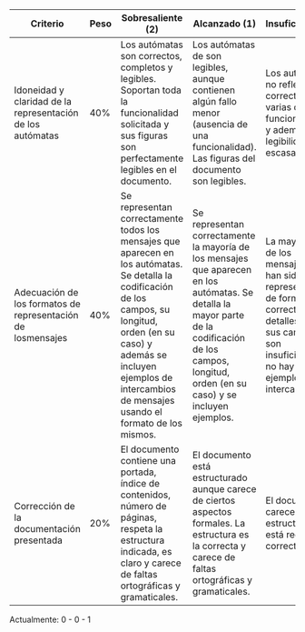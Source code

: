 | Criterio | Peso | Sobresaliente (2) | Alcanzado (1) | Insuficiente (0) |
|---|---|---|---|---|
| Idoneidad y claridad de la representación de los autómatas | 40% | Los autómatas son correctos, completos y legibles. Soportan toda la funcionalidad solicitada y sus figuras son perfectamente legibles en el documento. | Los autómatas de son legibles, aunque contienen algún fallo menor (ausencia de una funcionalidad). Las figuras del documento son legibles. | Los autómatas no reflejan correctamente varias de las funcionalidades y además su legibilidad es escasa. |
| Adecuación de los formatos de representación de losmensajes| 40% | Se representan correctamente todos los mensajes que aparecen en los autómatas. Se detalla la codificación de los campos, su longitud, orden (en su caso) y además se incluyen ejemplos de intercambios de mensajes usando el formato de los mismos. | Se representan correctamente la mayoría de los mensajes que aparecen en los autómatas. Se detalla la mayor parte de la codificación de los campos, longitud, orden (en su caso) y se incluyen ejemplos. | La mayor parte de los mensajes no han sido representados de forma correcta. Los detalles sobre sus campos son insuficientes y no hay ejemplos de intercambios. |
| Corrección de la documentación presentada | 20% | El documento contiene una portada, índice de contenidos, número de páginas, respeta la estructura indicada, es claro y carece de faltas ortográficas y gramaticales. | El documento está estructurado aunque carece de ciertos aspectos formales. La estructura es la correcta y carece de faltas ortográficas y gramaticales. | El documento carece de estructura y no está redactado correctamente. |

Actualmente: 0 - 0 - 1